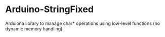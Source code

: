 # Arduino-StringFixed
Arduiona library to manage char* operations using low-level functions (no dynamic memory handling)

